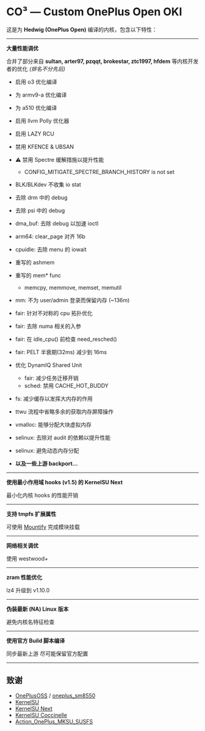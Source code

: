 # CO³ — Custom OnePlus Open OKI

这是为 **Hedwig (OnePlus Open)** 编译的内核，包含以下特性：

---
**大量性能调优**

合并了部分来自 **sultan, arter97, pzqqt, brokestar, ztc1997, hfdem** 等内核开发者的优化 *(排名不分先后)*

- 启用 o3 优化编译
- 为 armv9-a 优化编译
- 为 a510 优化编译
- 启用 llvm Polly 优化器
- 启用 LAZY RCU
- 禁用 KFENCE & UBSAN
- ⚠ 禁用 Spectre 缓解措施以提升性能
  - CONFIG_MITIGATE_SPECTRE_BRANCH_HISTORY is not set
- BLK/BLKdev 不收集 io stat
- 去除 drm 中的 debug
- 去除 psi 中的 debug
- dma_buf: 去除 debug 以加速 ioctl
- arm64: clear_page 对齐 16b
- cpuidle: 去除 menu 的 iowait
- 重写的 ashmem
- 重写的 mem* func
  - memcpy, memmove, memset, memutil
- mm: 不为 user/admin 登录而保留内存 (~136m)
- fair: 针对不对称的 cpu 拓扑优化
- fair: 去除 numa 相关的入参
- fair: 在 idle_cpu() 前检查 need_resched()
- fair: PELT 半衰期(32ms) 减少到 16ms
- 优化 DynamIQ Shared Unit
  - fair: 减少任务迁移开销
  - sched: 禁用 CACHE_HOT_BUDDY
- fs: 减少缓存以发挥大内存的作用
- ttwu 流程中省略多余的获取内存屏障操作
- vmalloc: 能够分配大块虚拟内存
- selinux: 去除对 audit 的依赖以提升性能
- selinux: 避免动态内存分配

- **以及一些上游 backport...**

---
**使用最小作用域 hooks (v1.5) 的 KernelSU Next**

最小化内核 hooks 的性能开销

---
**支持 tmpfs 扩展属性**

可使用 [Mountify](https://github.com/backslashxx/mountify) 完成模块挂载

---
**网络相关调优**
 
使用 westwood+

---
**zram 性能优化**

lz4 升级到 v1.10.0

---
**伪装最新 (NA) Linux 版本**

避免内核名特征检查

---
**使用官方 Build 脚本编译**

同步最新上游
尽可能保留官方配置

---
## 致谢

- [OnePlusOSS](https://github.com/OnePlusOSS/kernel_manifest) / [oneplus_sm8550](https://github.com/OnePlusOSS/android_kernel_common_oneplus_sm8550)
- [KernelSU](https://github.com/tiann/KernelSU)
- [KernelSU Next](https://github.com/KernelSU-Next/KernelSU-Next)
- [KernelSU Coccinelle](https://github.com/devnoname120/kernelsu-coccinelle)
- [Action_OnePlus_MKSU_SUSFS](https://github.com/ShirkNeko/Action_OnePlus_MKSU_SUSFS)

